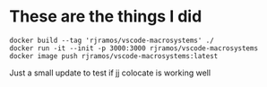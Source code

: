 # These are the things I did
```
docker build --tag 'rjramos/vscode-macrosystems' ./
docker run -it --init -p 3000:3000 rjramos/vscode-macrosystems
docker image push rjramos/vscode-macrosystems:latest
```
Just a small update to test if jj colocate is working well
